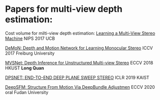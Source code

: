 # Papers for multi-view depth estimation:


Cost volume for milti-view depth estimation: [Learning a Multi-View Stereo Machine](https://proceedings.neurips.cc/paper/2017/file/9c838d2e45b2ad1094d42f4ef36764f6-Paper.pdf) NIPS 2017 UCB

[DeMoN: Depth and Motion Network for Learning Monocular Stereo](https://arxiv.org/pdf/1612.02401.pdf) ICCV 2017 Freiburg University

[MVSNet: Depth Inference for Unstructured Multi-view Stereo](https://arxiv.org/pdf/1804.02505.pdf) ECCV 2018 HKUST **Long Quan**

[DPSNET: END-TO-END DEEP PLANE SWEEP STEREO](https://arxiv.org/pdf/1905.00538.pdf) ICLR 2019 KAIST

[DeepSFM: Structure From Motion Via DeepBundle Adjustmen](https://arxiv.org/pdf/1912.09697.pdf#cite.kar2017learning) ECCV 2020 oral Fudan University

